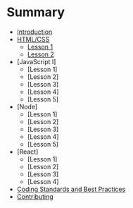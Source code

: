 # Summary

* [Introduction](README.md)
* [HTML/CSS](html-css/README.md#html-css)
  * [Lesson 1](html-css/README.md#lesson-1)
  * [Lesson 2](html-css/README.md#lesson-2)
* [JavaScript I]
  * [Lesson 1]
  * [Lesson 2]
  * [Lesson 3]
  * [Lesson 4]
  * [Lesson 5]
* [Node]
    * [Lesson 1]
    * [Lesson 2]
    * [Lesson 3]
    * [Lesson 4]
    * [Lesson 5]
* [React]
  * [Lesson 1]
  * [Lesson 2]
  * [Lesson 3]
  * [Lesson 4]
* [Coding Standards and Best Practices](PRACTICES.md)
* [Contributing](CONTRIBUTING.md)
